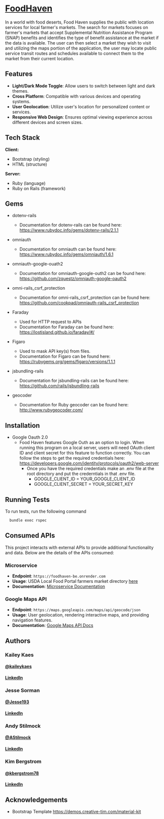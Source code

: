 
# [FoodHaven](https://food-haven.onrender.com/)

In a world with food deserts, Food Haven supplies the public with location services for local farmer's markets. The search for markets focuses on farmer's markets that accept Supplemental Nutrition Assistance Program (SNAP) benefits and identifies the type of benefit assistance at the market if the data is available. The user can then select a market they wish to visit and utilizing the maps portion of the application, the user may locate public service transit routes and schedules available to connect them to the market from their current location.

## Features

- **Light/Dark Mode Toggle**: Allow users to switch between light and dark themes.
- **Cross Platform**: Compatible with various devices and operating systems.
- **User Geolocation**: Utilize user's location for personalized content or services.
- **Responsive Web Design**: Ensures optimal viewing experience across different devices and screen sizes.

## Tech Stack

**Client:** 
 - Bootstrap (styling)
 - HTML (structure)

**Server:** 
 - Ruby (language)
 - Ruby on Rails (framework)

## Gems

- dotenv-rails
  - Documentation for dotenv-rails can be found here: https://www.rubydoc.info/gems/dotenv-rails/2.1.1
     
- omniauth
  - Documentation for omniauth can be found here: https://www.rubydoc.info/gems/omniauth/1.6.1

- omniauth-google-ouath2
  - Documentation for omniauth-google-outh2 can be found here: https://github.com/zquestz/omniauth-google-oauth2
    
- omni-rails_csrf_protection
  - Documentation for omni-rails_csrf_protection can be found here: https://github.com/cookpad/omniauth-rails_csrf_protection

- Faraday
  - Used for HTTP request to APIs 
  - Documentation for Faraday can be found here: https://lostisland.github.io/faraday/#/

- Figaro
  - Used to mask API key(s) from files. 
  - Documentation for Figaro can be found here: https://rubygems.org/gems/figaro/versions/1.1.1
    
- jsbundling-rails
  - Documentation for jsbundling-rails can be found here: https://github.com/rails/jsbundling-rails

- geocoder
  - Documentation for Ruby geocoder can be found here: http://www.rubygeocoder.com/
    
## Installation

- Google Oauth 2.0
  - Food Haven features Google Outh as an option to login. When running this program on a local server, users will need OAuth client ID and client secret for this feature to function correctly.
    You can follow the steps to get the required credentials here: https://developers.google.com/identity/protocols/oauth2/web-server
      - Once you have the required credentials make an .env file at the root directory and put the crederntials in that .env file.
        - GOOGLE_CLIENT_ID = YOUR_GOOGLE_CLIENT_ID
        - GOOGLE_CLIENT_SECRET = YOUR_SECRET_KEY
          
## Running Tests

To run tests, run the following command

```bash
  bundle exec rspec
```

## Consumed APIs

This project interacts with  external APIs to provide additional functionality and data. Below are the details of the APIs consumed:

### Microservice
- **Endpoint**: `https://foodhaven-be.onrender.com`
- **Usage**: USDA Local Food Portal farmers market directory [here](https://www.usdalocalfoodportal.com/fe/datasharing/)
- **Documentation**: [Microservice Documentation](https://github.com/FoodHaven/microservice_sinatra)

### Google Maps API
- **Endpoint**: `https://maps.googleapis.com/maps/api/geocode/json`
- **Usage**: User geolocation, rendering interactive maps, and providing navigation features.
- **Documentation**: [Google Maps API Docs](https://developers.google.com/maps/documentation)
  
## Authors

### Kailey Kaes
#### [@kaileykaes](https://github.com/kaileykaes) 
#### [LinkedIn](https://www.linkedin.com/in/kaileykaes/)

### Jesse Sorman
#### [@Jesse193](https://github.com/Jesse193) 
#### [LinkedIn](https://www.linkedin.com/in/jesse-sorman/)

### Andy Stilmock
#### [@AStilmock](https://github.com/AStilmock) 
#### [LinkedIn](https://www.linkedin.com/in/andrew-stilmock-9ba598270/)

### Kim Bergstrom
#### [@kbergstrom78](https://github.com/kbergstrom78)
#### [LinkedIn](https://www.linkedin.com/in/kimberley-bergstrom/)

## Acknowledgements

- Bootstrap Template https://demos.creative-tim.com/material-kit
